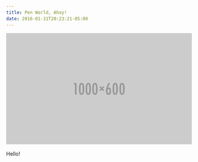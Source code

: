 ```yaml
---
title: Pen World, Ahoy!
date: 2016-01-31T20:23:21-05:00
---
```


![Pen World, Ahoy!](/images/1000x600.png)

Hello!
